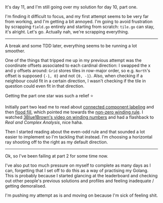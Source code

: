 It's day 11, and I'm still going over my solution for day 10, part one.

I'm finding it difficult to focus, and my first attempt seems to be very far from working, and I'm getting a bit annoyed. I'm going to avoid frustration by scrapping `field.go` entirely and starting from scratch: `tile.go` can stay, it's alright. Let's go. Actually nah, we're scrapping everything.

---

A break and some TDD later, everything seems to be running a lot smoother.

One of the things that tripped me up in my previous attempt was the coordinate offsets associated to each cardinal direction: I swapped the x and y offsets around:  `Grid` stores tiles in row-major order, so e.g. `North`'s offset is supposed `{-1, 0}` and not `{0, -1}`. Also, when checking if a neighbour could fit in a certain direction, I wasn't checking if the tile in question could even fit in that direction.

Getting the part one star was such a relief ⭐

Initially part two lead me to read about [connected component labeling](https://en.wikipedia.org/wiki/Connected-component_labeling) and then [flood fill](https://en.wikipedia.org/wiki/Flood_fill), which pointed me towards the [non-zero winding rule](https://en.wikipedia.org/wiki/Nonzero-rule). I watched [3Blue1Brown&#39;s video on winding numbers](https://www.youtube.com/watch?v=b7FxPsqfkOY) and had a flashback to _Real and Complex Analysis_, nice haha.

Then I started reading about the even-odd rule and that sounded a lot easier to implement so I'm tackling that instead. I'm choosing a horizontal ray shooting off to the right as my default direction.

---

Ok, so I've been failing at part 2 for some time now.

I've also put too much pressure on myself to complete as many days as I can, forgetting that I set off to do this as a way of practising my Golang. This is probably because I started glancing at the leaderboard and checking out other people's previous solutions and profiles and feeling inadequate / getting demoralised.

I'm pushing my attempt as is and moving on because I'm sick of feeling shit.
